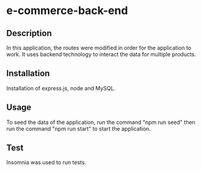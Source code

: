 # e-commerce-back-end

## Description
In this application, the routes were modified in order for the application to work. It uses backend technology to interact the data for multiple products.

## Installation
Installation of express.js, node and MySQL.

## Usage
To seed the data of the application, run the command "npm run seed" then run the command "npm run start" to start the application.

## Test
Insomnia was used to run tests.